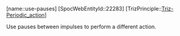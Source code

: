 ﻿---
type: TrizPrincipleSub
aliases:
- use-pauses
license: CC BY-SA 4.0
copyright: https://github.com/SpocWeb
IsDeleted: false
IsReadOnly: false
Confidential: public
tags: 
- Triz/Principle/Sub
---
[name::use-pauses]
[SpocWebEntityId::22283]
[TrizPrinciple::[Triz-Periodic_action](tech/Triz/Principle/Triz-Periodic_action.md)]

Use pauses between impulses to perform a different action.
